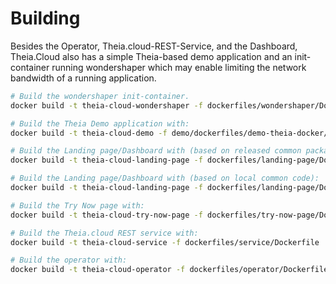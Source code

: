 # Building

Besides the Operator, Theia.cloud-REST-Service, and the Dashboard, Theia.Cloud also has a simple Theia-based demo application and an init-container running wondershaper which may enable limiting the network bandwidth of a running application.

```bash
# Build the wondershaper init-container.
docker build -t theia-cloud-wondershaper -f dockerfiles/wondershaper/Dockerfile .

# Build the Theia Demo application with:
docker build -t theia-cloud-demo -f demo/dockerfiles/demo-theia-docker/Dockerfile demo/dockerfiles/demo-theia-docker/.

# Build the Landing page/Dashboard with (based on released common package):
docker build -t theia-cloud-landing-page -f dockerfiles/landing-page/Dockerfile .

# Build the Landing page/Dashboard with (based on local common code):
docker build -t theia-cloud-landing-page -f dockerfiles/landing-page/Dockerfile.local .

# Build the Try Now page with:
docker build -t theia-cloud-try-now-page -f dockerfiles/try-now-page/Dockerfile .

# Build the Theia.cloud REST service with:
docker build -t theia-cloud-service -f dockerfiles/service/Dockerfile .

# Build the operator with:
docker build -t theia-cloud-operator -f dockerfiles/operator/Dockerfile .
```
